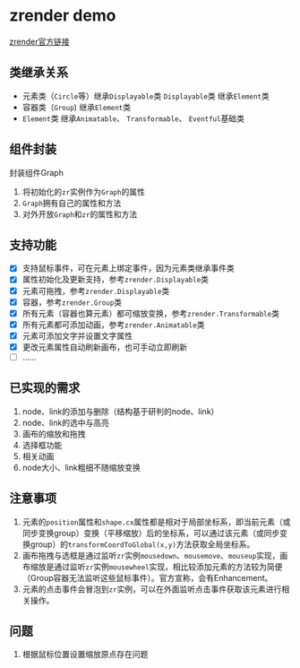 # zrender demo
[zrender官方链接](https://ecomfe.github.io/zrender-doc/public/)
## 类继承关系
- 元素类（`Circle`等）继承`Displayable`类
`Displayable`类 继承`Element`类
- 容器类（`Group`) 继承`Element`类
- `Element`类 继承`Animatable`、 `Transformable`、 `Eventful`基础类
## 组件封装
封装组件Graph
1. 将初始化的`zr`实例作为`Graph`的属性
2. `Graph`拥有自己的属性和方法
3. 对外开放`Graph`和`zr`的属性和方法
## 支持功能
- [x] 支持鼠标事件，可在元素上绑定事件，因为元素类继承事件类
- [x] 属性初始化及更新支持，参考`zrender.Displayable`类
- [x] 元素可拖拽，参考`zrender.Displayable`类
- [x] 容器，参考`zrender.Group`类
- [x] 所有元素（容器也算元素）都可缩放变换，参考`zrender.Transformable`类
- [x] 所有元素都可添加动画，参考`zrender.Animatable`类
- [x] 元素可添加文字并设置文字属性
- [x] 更改元素属性自动刷新画布，也可手动立即刷新
- [ ] ……
## 已实现的需求
1. node、link的添加与删除（结构基于研判的node、link）
2. node、link的选中与高亮
3. 画布的缩放和拖拽
4. 选择框功能
5. 相关动画
6. node大小、link粗细不随缩放变换

## 注意事项
1. 元素的`position`属性和`shape.cx`属性都是相对于局部坐标系，即当前元素（或同步变换group）变换（平移缩放）后的坐标系，可以通过该元素（或同步变换group）的`transformCoordToGlobal(x,y)`方法获取全局坐标系。
2. 画布拖拽与选框是通过监听`zr`实例`mousedown`、`mousemove`、`mouseup`实现，画布缩放是通过监听`zr`实例`mousewheel`实现，相比较添加元素的方法较为简便（Group容器无法监听这些鼠标事件）。官方宣称，会有Enhancement。
3. 元素的点击事件会冒泡到`zr`实例，可以在外面监听点击事件获取该元素进行相关操作。
## 问题
1. 根据鼠标位置设置缩放原点存在问题